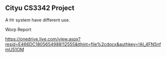 ## Cityu CS3342 Project

A Hr system have different use.

Worp Report

https://onedrive.live.com/view.aspx?resid=E466DC1805654988!12555&ithint=file%2cdocx&authkey=!AI_4FN5nfmU51OM

